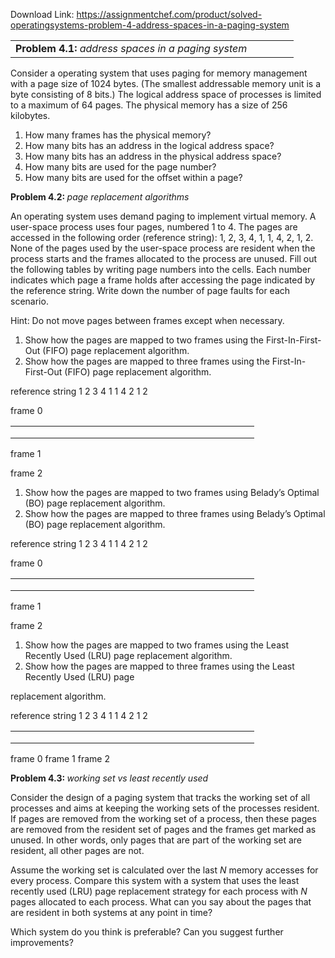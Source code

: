 Download Link: https://assignmentchef.com/product/solved-operatingsystems-problem-4-address-spaces-in-a-paging-system
<br>



<table width="572">

 <tbody>

  <tr>

   <td width="437"><strong>Problem 4.1: </strong><em>address spaces in a paging system</em></td>

  </tr>

 </tbody>

</table>

Consider a operating system that uses paging for memory management with a page size of 1024 bytes. (The smallest addressable memory unit is a byte consisting of 8 bits.) The logical address space of processes is limited to a maximum of 64 pages. The physical memory has a size of 256 kilobytes.

<ol>

 <li>How many frames has the physical memory?</li>

 <li>How many bits has an address in the logical address space?</li>

 <li>How many bits has an address in the physical address space?</li>

 <li>How many bits are used for the page number?</li>

 <li>How many bits are used for the offset within a page?</li>

</ol>

<strong>Problem 4.2: </strong><em>page replacement algorithms                                                   </em>

An operating system uses demand paging to implement virtual memory. A user-space process uses four pages, numbered 1 to 4. The pages are accessed in the following order (reference string): 1, 2, 3, 4, 1, 1, 4, 2, 1, 2. None of the pages used by the user-space process are resident when the process starts and the frames allocated to the process are unused. Fill out the following tables by writing page numbers into the cells. Each number indicates which page a frame holds after accessing the page indicated by the reference string. Write down the number of page faults for each scenario.

Hint: Do not move pages between frames except when necessary.

<ol>

 <li>Show how the pages are mapped to two frames using the First-In-First-Out (FIFO) page replacement algorithm.</li>

 <li>Show how the pages are mapped to three frames using the First-In-First-Out (FIFO) page replacement algorithm.</li>

</ol>

reference string       1     2      3     4     1      1     4     2      1     2

frame 0

<table width="233">

 <tbody>

  <tr>

   <td width="23"> </td>

   <td width="23"> </td>

   <td width="23"> </td>

   <td width="23"> </td>

   <td width="23"> </td>

   <td width="23"> </td>

   <td width="23"> </td>

   <td width="23"> </td>

   <td width="23"> </td>

   <td width="23"> </td>

  </tr>

  <tr>

   <td width="23"> </td>

   <td width="23"> </td>

   <td width="23"> </td>

   <td width="23"> </td>

   <td width="23"> </td>

   <td width="23"> </td>

   <td width="23"> </td>

   <td width="23"> </td>

   <td width="23"> </td>

   <td width="23"> </td>

  </tr>

  <tr>

   <td width="23"> </td>

   <td width="23"> </td>

   <td width="23"> </td>

   <td width="23"> </td>

   <td width="23"> </td>

   <td width="23"> </td>

   <td width="23"> </td>

   <td width="23"> </td>

   <td width="23"> </td>

   <td width="23"> </td>

  </tr>

 </tbody>

</table>

frame 1

frame 2

<ol>

 <li>Show how the pages are mapped to two frames using Belady’s Optimal (BO) page replacement algorithm.</li>

 <li>Show how the pages are mapped to three frames using Belady’s Optimal (BO) page replacement algorithm.</li>

</ol>

reference string       1     2      3     4     1      1     4     2      1     2

frame 0

<table width="233">

 <tbody>

  <tr>

   <td width="23"> </td>

   <td width="23"> </td>

   <td width="23"> </td>

   <td width="23"> </td>

   <td width="23"> </td>

   <td width="23"> </td>

   <td width="23"> </td>

   <td width="23"> </td>

   <td width="23"> </td>

   <td width="23"> </td>

  </tr>

  <tr>

   <td width="23"> </td>

   <td width="23"> </td>

   <td width="23"> </td>

   <td width="23"> </td>

   <td width="23"> </td>

   <td width="23"> </td>

   <td width="23"> </td>

   <td width="23"> </td>

   <td width="23"> </td>

   <td width="23"> </td>

  </tr>

  <tr>

   <td width="23"> </td>

   <td width="23"> </td>

   <td width="23"> </td>

   <td width="23"> </td>

   <td width="23"> </td>

   <td width="23"> </td>

   <td width="23"> </td>

   <td width="23"> </td>

   <td width="23"> </td>

   <td width="23"> </td>

  </tr>

 </tbody>

</table>

frame 1

frame 2

<ol>

 <li>Show how the pages are mapped to two frames using the Least Recently Used (LRU) page replacement algorithm.</li>

 <li>Show how the pages are mapped to three frames using the Least Recently Used (LRU) page</li>

</ol>

replacement algorithm.

reference string       1     2      3     4     1      1     4     2      1     2

<table width="233">

 <tbody>

  <tr>

   <td width="23"> </td>

   <td width="23"> </td>

   <td width="23"> </td>

   <td width="23"> </td>

   <td width="23"> </td>

   <td width="23"> </td>

   <td width="23"> </td>

   <td width="23"> </td>

   <td width="23"> </td>

   <td width="23"> </td>

  </tr>

  <tr>

   <td width="23"> </td>

   <td width="23"> </td>

   <td width="23"> </td>

   <td width="23"> </td>

   <td width="23"> </td>

   <td width="23"> </td>

   <td width="23"> </td>

   <td width="23"> </td>

   <td width="23"> </td>

   <td width="23"> </td>

  </tr>

  <tr>

   <td width="23"> </td>

   <td width="23"> </td>

   <td width="23"> </td>

   <td width="23"> </td>

   <td width="23"> </td>

   <td width="23"> </td>

   <td width="23"> </td>

   <td width="23"> </td>

   <td width="23"> </td>

   <td width="23"> </td>

  </tr>

 </tbody>

</table>

frame 0 frame 1 frame 2

<strong>Problem 4.3: </strong><em>working set vs least recently used                                                                                  </em>

Consider the design of a paging system that tracks the working set of all processes and aims at keeping the working sets of the processes resident. If pages are removed from the working set of a process, then these pages are removed from the resident set of pages and the frames get marked as unused. In other words, only pages that are part of the working set are resident, all other pages are not.

Assume the working set is calculated over the last <em>N </em>memory accesses for every process. Compare this system with a system that uses the least recently used (LRU) page replacement strategy for each process with <em>N </em>pages allocated to each process. What can you say about the pages that are resident in both systems at any point in time?

Which system do you think is preferable? Can you suggest further improvements?